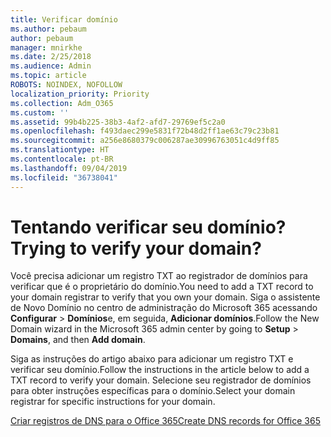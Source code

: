 ```yaml
---
title: Verificar domínio
ms.author: pebaum
author: pebaum
manager: mnirkhe
ms.date: 2/25/2018
ms.audience: Admin
ms.topic: article
ROBOTS: NOINDEX, NOFOLLOW
localization_priority: Priority
ms.collection: Adm_O365
ms.custom: ''
ms.assetid: 99b4b225-38b3-4af2-afd7-29769ef5c2a0
ms.openlocfilehash: f493daec299e5831f72b48d2ff1ae63c79c23b81
ms.sourcegitcommit: a256e8680379c006287ae30996763051c4d9ff85
ms.translationtype: HT
ms.contentlocale: pt-BR
ms.lasthandoff: 09/04/2019
ms.locfileid: "36738041"
---
```

# <a name="trying-to-verify-your-domain"></a><span data-ttu-id="30109-102">Tentando verificar seu domínio?</span><span class="sxs-lookup"><span data-stu-id="30109-102">Trying to verify your domain?</span></span>

<span data-ttu-id="30109-103">Você precisa adicionar um registro TXT ao registrador de domínios para verificar que é o proprietário do domínio.</span><span class="sxs-lookup"><span data-stu-id="30109-103">You need to add a TXT record to your domain registrar to verify that you own your domain.</span></span> <span data-ttu-id="30109-104">Siga o assistente de Novo Domínio no centro de administração do Microsoft 365 acessando **Configurar** \> **Domínios**e, em seguida, **Adicionar domínios**.</span><span class="sxs-lookup"><span data-stu-id="30109-104">Follow the New Domain wizard in the Microsoft 365 admin center by going to **Setup** \> **Domains**, and then **Add domain**.</span></span> 
  
<span data-ttu-id="30109-105">Siga as instruções do artigo abaixo para adicionar um registro TXT e verificar seu domínio.</span><span class="sxs-lookup"><span data-stu-id="30109-105">Follow the instructions in the article below to add a TXT record to verify your domain.</span></span> <span data-ttu-id="30109-106">Selecione seu registrador de domínios para obter instruções específicas para o domínio.</span><span class="sxs-lookup"><span data-stu-id="30109-106">Select your domain registrar for specific instructions for your domain.</span></span>
  
[<span data-ttu-id="30109-107">Criar registros de DNS para o Office 365</span><span class="sxs-lookup"><span data-stu-id="30109-107">Create DNS records for Office 365</span></span>](https://docs.microsoft.com/office365/admin/get-help-with-domains/create-dns-records-at-any-dns-hosting-provider)
  

